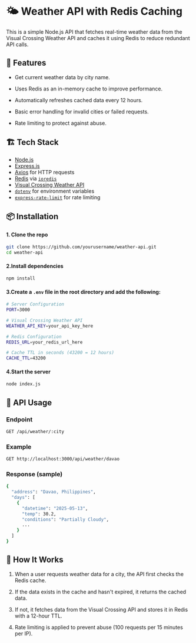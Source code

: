 
# 🌤️ Weather API with Redis Caching

This is a simple Node.js API that fetches real-time weather data from the Visual Crossing Weather API and caches it using Redis to reduce redundant API calls.

## 🚀 Features

 -   Get current weather data by city name.
    
 -   Uses Redis as an in-memory cache to improve performance.
    
 -   Automatically refreshes cached data every 12 hours.
    
 -   Basic error handling for invalid cities or failed requests.
    
 -   Rate limiting to protect against abuse.

## 🏗️ Tech Stack

- [Node.js](https://nodejs.org/)  
- [Express.js](https://expressjs.com/)  
- [Axios](https://axios-http.com/) for HTTP requests  
- [Redis](https://redis.io/) via [`ioredis`](https://github.com/luin/ioredis)  
- [Visual Crossing Weather API](https://www.visualcrossing.com/weather-api)  
- [`dotenv`](https://www.npmjs.com/package/dotenv) for environment variables  
- [`express-rate-limit`](https://www.npmjs.com/package/express-rate-limit) for rate limiting
## 📦 Installation
#### 1. Clone the repo
```bash
git clone https://github.com/yourusername/weather-api.git
cd weather-api
```
#### 2.Install dependencies
```bash
npm install
```
#### 3.**Create a `.env` file** in the root directory and add the following:
```bash
# Server Configuration
PORT=3000

# Visual Crossing Weather API
WEATHER_API_KEY=your_api_key_here

# Redis Configuration
REDIS_URL=your_redis_url_here

# Cache TTL in seconds (43200 = 12 hours)
CACHE_TTL=43200
```
#### 4.Start the server
```bash
node index.js
```
## 📡 API Usage
### Endpoint
```bash
GET /api/weather/:city
```
### Example
```bash
GET http://localhost:3000/api/weather/davao
```
### Response (sample)
```bash
{
  "address": "Davao, Philippines",
  "days": [
    {
      "datetime": "2025-05-13",
      "temp": 30.2,
      "conditions": "Partially Cloudy",
      ...
    }
  ]
}
```
## 🧠 How It Works
1.  When a user requests weather data for a city, the API first checks the Redis cache.
    
2.  If the data exists in the cache and hasn't expired, it returns the cached data.
    
3.  If not, it fetches data from the Visual Crossing API and stores it in Redis with a 12-hour TTL.
    
4.  Rate limiting is applied to prevent abuse (100 requests per 15 minutes per IP).

